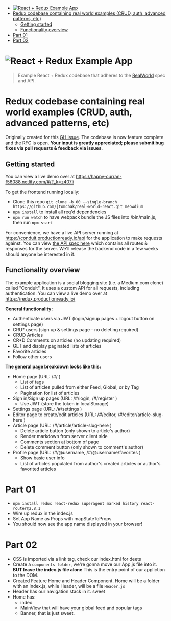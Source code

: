 <!-- TOC -->

* [![React + Redux Example App](project-logo.png)](#react--redux-example-appproject-logopng)
* [Redux codebase containing real world examples (CRUD, auth, advanced patterns, etc)](#redux-codebase-containing-real-world-examples-crud-auth-advanced-patterns-etc)
  * [Getting started](#getting-started)
  * [Functionality overview](#functionality-overview)
* [Part 01](#part-01)
* [Part 02](#part-02)

<!-- /TOC -->

# ![React + Redux Example App](project-logo.png)

> Example React + Redux codebase that adheres to the [RealWorld](https://github.com/gothinkster/realworld-example-apps) spec and API.

# Redux codebase containing real world examples (CRUD, auth, advanced patterns, etc)

Originally created for this [GH issue](https://github.com/reactjs/redux/issues/1353). The codebase is now feature complete and the RFC is open. **Your input is greatly appreciated; please submit bug fixes via pull requests & feedback via issues**.

## Getting started

You can view a live demo over at https://happy-curran-f56088.netlify.com/#/?_k=z407li

To get the frontend running locally:

* Clone this repo `git clone -b 00 --single-branch https://github.com/jtomchak/real-world-react.git meowdium`
* `npm install` to install all req'd dependencies
* `npm run watch` to have webpack bundle the JS files into /bin/main.js, then run `npm start`

For convenience, we have a live API server running at https://conduit.productionready.io/api for the application to make requests against. You can view [the API spec here](https://github.com/GoThinkster/productionready/blob/master/API.md) which contains all routes & responses for the server. We'll release the backend code in a few weeks should anyone be interested in it.

## Functionality overview

The example application is a social blogging site (i.e. a Medium.com clone) called "Conduit". It uses a custom API for all requests, including authentication. You can view a live demo over at https://redux.productionready.io/

**General functionality:**

* Authenticate users via JWT (login/signup pages + logout button on settings page)
* CRU\* users (sign up & settings page - no deleting required)
* CRUD Articles
* CR\*D Comments on articles (no updating required)
* GET and display paginated lists of articles
* Favorite articles
* Follow other users

**The general page breakdown looks like this:**

* Home page (URL: /#/ )
  * List of tags
  * List of articles pulled from either Feed, Global, or by Tag
  * Pagination for list of articles
* Sign in/Sign up pages (URL: /#/login, /#/register )
  * Use JWT (store the token in localStorage)
* Settings page (URL: /#/settings )
* Editor page to create/edit articles (URL: /#/editor, /#/editor/article-slug-here )
* Article page (URL: /#/article/article-slug-here )
  * Delete article button (only shown to article's author)
  * Render markdown from server client side
  * Comments section at bottom of page
  * Delete comment button (only shown to comment's author)
* Profile page (URL: /#/@username, /#/@username/favorites )
  * Show basic user info
  * List of articles populated from author's created articles or author's favorited articles

# Part 01

* `npm install redux react-redux superagent marked history react-router@2.8.1`
* Wire up redux in the index.js
* Set App Name as Props with mapStateToProps
* You should now see the app name displayed in your browser!

# Part 02

* CSS is imported via a link tag, check our index.html for deets
* Create a `components folder`, we're gonna move our App.js file into it. **BUT leave the index.js file alone** This is the entry point of our appliction to the DOM.
* Created Feature Home and Header Component. Home will be a folder with an index.js, while Header, will be a file `Header.js`
* Header has our navigation stack in it. sweet
* Home has:
  * index
  * MainView that will have your global feed and popular tags
  * Banner, that is just sweet.
